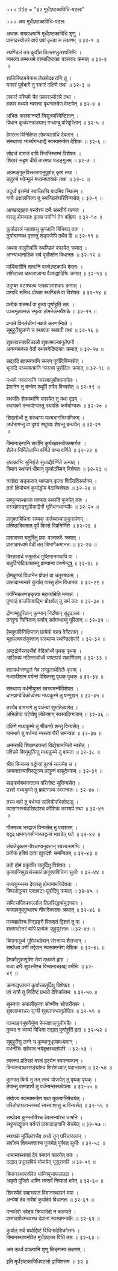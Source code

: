 +++
title = "३२ मूर्धेऽष्टकाविधि-पटलः"

+++
अथ मूर्धेऽष्टकाविधि-पटलः  
  
अथातः सम्प्रवक्ष्यामि मूर्धेऽष्टकाविधिं शृणु ।  
प्रासादस्योत्तरे वाग्रे प्रपां कृत्वा स लक्षणम् ॥ ३२-१ ॥  
  
स्थण्डिलं तत्र कुर्वीत तिलतण्डुलशालिभिः ।  
न्यस्त्वा तन्मध्यमे पश्चादिष्टकाः पञ्चकाः क्रमात् ॥ ३२-२   
॥  
  
शालिपिष्टमयेनाथ लेखयेदक्षराणि तु ।  
यकारं पूर्वभागे तु रकारं दक्षिणे तथा ॥ ३२-३ ॥  
  
लकारं पश्चिमे चैव पकारञ्चोत्तरे तथा ।  
हकारं मध्यमे न्यस्त्वा पृथग्वस्त्रेण वेष्टयेत् ॥ ३२-४ ॥  
  
अभितः कलशानष्टौ त्रिसूत्रपरिवेष्टितान् ।  
पिधान कूर्चवस्त्राड्यान् गन्धाम्बु परिपूरितान् ॥ ३२-५ ॥  
  
हेमरत्न विनिक्षिप्त लोकपालाधि देवतान् ।  
संस्थाप्या भ्यर्च्यगन्धाद्यै स्वस्वमन्त्रेण देशिकः ॥ ३२-६ ॥  
  
लोहजं दारुजं वापि स्त्रिभिस्तम्भं विशेषतः ।  
शिखरं सदृशं दीर्घं तारमष्ट षडङ्गुलम् ॥ ३२-७ ॥  
  
अग्रमङ्गुलविस्तारमानुपूर्वात् कृशं तथा ।  
चतुरश्रं भवेन्मूलं मध्यमष्टाश्रकं तथा ॥ ३२-८ ॥  
  
तदूर्ध्वं वृत्तमेवं स्याच्छिखि पादमिव स्थितम् ।  
गव्यैः प्रक्षालयित्वा तु स्थण्डिलोपरिविन्यसेत् ॥ ३२-९ ॥  
  
आच्छाद्याहत वस्त्रैश्च दर्भैः संस्तीर्य यत्नतः ।  
वास्तु होमन्ततः कृत्वा पर्यग्निं तेन वह्निना ॥ ३२-१० ॥  
  
कुर्यादस्त्रं महाशासु कुण्डानि विधिवत् ततः ।  
तुर्याश्राण्यथ वृत्तन्तु शङ्करेपि तथैव हि ॥ ३२-११ ॥  
  
अथवा वालुकैर्वापि स्थण्डिलं कारयेत् क्रमात् ।  
अग्न्याधानादिकं सर्वं पूर्वोक्तेन विधानतः ॥ ३२-१२ ॥  
  
पार्थिवादीनि तत्वानि पञ्चेऽष्टकाधि देवताः ।  
समिदाज्य चरूलाजान्य वैःसद्यादिभिः क्रमात् ॥ ३२-१३ ॥  
  
उदुम्बर वटाश्वत्थ प्लक्षपालाशकाः क्रमात् ।  
प्रागादि समिधः प्रोक्ता स्थण्डिले वा विशेषतः ॥ ३२-१४ ॥  
  
प्रत्येकं शतमर्धं वा हुत्वा पूर्णाहुतिं ततः ।  
पञ्चभूतात्मकं स्मृत्वा होममेकमथैशके ॥ ३२-१५ ॥  
  
प्रभाते विमलेधीमां नक्षत्रे करणान्विते ।  
सुमुहूर्तेसुलग्ने च स्थापक स्थपती तथा ॥ ३२-१६ ॥  
  
शुक्लवस्त्रपरिच्छन्नौ शुक्लमाल्यानुलेपनौ ।  
अनन्यमनसा वेतौ स्थापयेदिष्टकाः क्रमात् ॥ ३२-१७ ॥  
  
सद्यादि ब्रह्ममन्त्राणि स्मरन् पूर्वादिविन्यसेत् ।  
भूमादि पञ्चत्वत्वानि न्यस्त्वा पूर्वादितः क्रमात् ॥ ३२-१८ ॥  
  
मध्यमे नवरत्नानि न्यस्त्वापूर्वोक्तमार्गतः ।  
ईशानेन तु मन्त्रेण स्थूपिं तत्रैव विन्यसेत् ॥ ३२-१९ ॥  
  
स्थपतिः शेषकर्माणि कारयेत् तु यथा दृढम् ।  
स्थापको मन्त्रयोग्यस्तु स्थपतिः कर्मयोग्यकः ॥ ३२-२० ॥  
  
शिखरोर्ध्वे तु संस्थाप्य पञ्चभागत्रिभागिकम् ।  
अर्धभागन्तु वा दृश्यं स्थूप्याः शेषन्तु बन्धयेत् ॥ ३२-२१   
॥  
  
विमानाङ्गानि सर्वाणि कुर्यच्छास्त्रोक्तमार्गतः ।  
शैलेन निर्मितेधाम्नि वर्णिते वाप्य वर्णिते ॥ ३२-२२ ॥  
  
इष्टकाभिः सुनिर्वृत्ते सुधाद्यैर्वर्णिते क्रमात् ।  
विमान स्थापनं धीमान् कुर्यादस्मिन् विशेषतः ॥ ३२-२३ ॥  
  
व्यपोह्य सङ्करान् भाण्डान् कृत्वा शिल्पिविसर्जनम् ।  
ततो क्षिमोचनं कुर्याद्धोम वेदान्विशेषतः ॥ ३२-२४ ॥  
  
सम्पूज्यस्थापकं पश्चात् स्थपतिं पूजयेत् ततः ।  
वस्त्रहेमाङ्गुलीयाद्यैर्गो भूमिधनधान्यकैः ॥ ३२-२५ ॥  
  
प्रागुक्तविधिना सम्यक् कर्तव्यञ्चाङ्कुरार्पणम् ।  
प्रतिष्ठादिवसात् पूर्वे दिवसे विप्रनिर्णिते ॥ ३२-२६ ॥  
  
प्रासादस्य चतुर्दिक्षु प्रपाः पञ्चकरैः क्रमात् ।  
प्रासादमध्यमे वेदीं तत् त्रिभागैकमानतः ॥ ३२-२७ ॥  
  
विस्तारार्ध समुत्सेधं मुष्टिमानमथापि वा ।  
चतुर्दिग्वेदिकायास्तु प्राग्याम्य वरुणेन्दुषु ॥ ३२-२८ ॥  
  
होमकुण्डं विधानेन प्रोक्तं वा चतुरश्रकम् ।  
प्रासादाभ्यन्तरे कुर्यात् वास्तु होमं विधानतः ॥ ३२-२९ ॥  
  
पर्यग्निकरणङ्कृत्वा महाव्योमेति मन्त्रतः ।  
पुण्याहं वाचयित्वाद्भिः प्रोक्षयेत् तु समं ततः ॥ ३२-३० ॥  
  
द्रोणाम्बुपूरितान् कुम्भान् निर्दोषान् सुदृढान्नव ।  
तन्तुना चित्रितान् सर्वान् सर्वगन्धाम्बु पूरितान् ॥ ३२-३१ ॥  
  
हेमपुष्पविनिक्षिप्तान् प्रत्येकं वस्त्र वेष्टितान् ।  
चूतपल्ववसंयुक्तान् संस्थाप्य स्थण्डिलोपरि ॥ ३२-३२ ॥  
  
अष्टद्रोणैस्तदर्धैर्वा वेदिकोर्ध्वे पृथक् पृथक् ।  
आलिख्य नलिनञ्चोर्ध्वे चाष्टपत्रं सकर्णिकम् ॥ ३२-३३ ॥  
  
शाल्यर्धन्तण्डुले नैव तण्डुलार्धतिलैः कृतम् ।  
मध्यादीशान पर्यन्तं वेदिकासु पृथक् पृथक् ॥ ३२-३४ ॥  
  
संस्थाप्य वर्धनीयुक्तं स्वस्वमन्त्रैर्विशेषतः ।  
धामप्राग्वेदिकोर्ध्वस्थ मध्यकुम्भे तु षण्मुखम् ॥ ३२-३५ ॥  
  
तस्यैव वामभागे तु वर्धन्यां सुमतिन्न्यसेत् ।  
अभितोष्ट घटेष्वेषु लोकेशान् स्वस्वदिग्गजान् ॥ ३२-३६ ॥  
  
दक्षिणे मध्यकुम्भे तु श्रीकण्ठे शन्तु विन्यसेत् ।  
वामभागे तु वर्धन्यां न्यस्त्वागौरीं समन्त्रतः ॥ ३२-३७ ॥  
  
अनन्तादि शिखण्ड्यन्तां विद्येशानभितो न्यसेत् ।  
पश्चिमे विष्णुमूर्तिन्तु मध्यकुम्भे तु वामता ॥ ३२-३८ ॥  
  
श्रीयं विन्यस्य वर्द्धन्यां पुरुषं सत्यमेव च ।  
अव्यक्तञ्चानिरुद्धञ्च प्रद्युम्नं वासुदेवकम् ॥ ३२-३९ ॥  
  
सङ्कर्षणमनन्तञ्च परितोष्ट सुविन्यसेत् ।  
उत्तरे मध्यकुम्भे तु ब्रह्माणञ्च स्वमन्त्रतः ॥ ३२-४० ॥  
  
तस्य वामे तु वर्धन्यां सावित्रीमभितोष्टसु ।  
व्यासागस्त्यवसिष्ठांश्च कौशिकं काश्यपं तथा ॥ ३२-४१   
॥  
  
गौतमञ्च भरद्वाजं विन्यसेत् तु पराशरम् ।  
यद्वद् धामगतासीनास्तद्वत्सं भावयेत् घटे ॥ ३२-४२ ॥  
  
संयजेदुक्तमन्त्रैश्चाप्यनुक्तान् स्वस्वनामभिः ।  
प्रत्येकं हविषं दत्वा ह्युपदंशैः समन्वितम् ॥ ३२-४३ ॥  
  
ततो होमं प्रकुर्वीत चतुर्दिक्षु विशेषतः ।  
कृत्वाग्निमुखसंस्कारं प्रागुक्तविधिना सुधीः ॥ ३२-४४ ॥  
  
मध्यकुम्भस्थ देवास्तु होमानामधिदेवताः ।  
पिप्पलोदुम्बर प्लक्षवटाः पूर्वादिषु क्रमात् ॥ ३२-४५ ॥  
  
समित्सर्पिश्चरुर्ल्लाज तिलसिद्धार्थमुद्गकाः ।  
यवमाषकुलुत्थाश्च नीवारैकादशः क्रमात् ॥ ३२-४६ ॥  
  
पञ्चब्रह्मैश्च विद्याङ्गै स्त्रिशतं द्विशतं तु वा ।  
शतमष्टोत्तरं वापि प्रत्येकं जुहुयुस्ततः ॥ ३२-४७ ॥  
  
विमानादूर्ध्व भूमिस्थदेवान् संस्नाप्य शैलजान् ।  
सम्प्रोक्ष्य वर्णी तद्देवान् स्वस्वमन्त्रेण देशिकः ॥ ३२-४८ ॥  
  
हैमकौतुकसूत्रेण तेषां दक्षकरे हृदा ।  
बध्वा दर्भैः सुवस्त्रैश्च बिम्बानाच्छाद्य वर्मभिः ॥ ३२-  
४९ ॥  
  
ऋगाद्यध्ययनं कुर्याच्चतुर्दिक्षु विशेषतः ।  
एवं रात्रौ तु निर्दिष्टं प्रभाते देशिकोत्तमः ॥ ३२-५० ॥  
  
सुस्नातः सकलीकृत्वा सोष्णीषः सोत्तरीयकः ।  
शुक्लाम्बरधरः सृग्वी शुक्लगन्धानुलेपितः ॥ ३२-५१ ॥  
  
पञ्चाङ्गभूषणैर्भूष्य हेमयज्ञाङ्गुलीयकैः ।  
कुम्भा न भ्यर्च्य विधिना दद्यात् पूर्णाहुतिं हृदा ॥ ३२-५२ ॥  
  
सुमुहूर्तेसु लग्ने च कुम्भानुधृत्यमध्यमान् ।  
वर्धनीभिः सहैवात्र नयेदृक्षस्थलोपरि ॥ ३२-५३ ॥  
  
त्यक्त्वा प्रतिसरं वस्त्रं हृदयेन स्वमन्त्रकान् ।  
विन्यस्त्वाक्षरसङ्घांश्च शिरोमध्यात् पदान्तकम् ॥ ३२-५४ ॥  
  
कुम्भात् बिम्बे तु तत् तत्त्वं योजयेत् तु पृथक् पृथक् ।  
तेषान्तु वामपार्श्वे तु वर्धन्यन्तस्थदेवताः ॥ ३२-५५ ॥  
  
संयोज्य स्वस्वमन्त्रेण यथा युक्त्याभिषेचयेत् ।  
परितोष्टघटान्तस्थां स्वस्वाशासु च विन्यसेत् ॥ ३२-५६ ॥  
  
सम्प्रोक्ष्य कुम्भतोयैश्च देवानन्यांश्च धामनि ।  
स्थूप्याद्युपान पर्यन्तं प्रासादाङ्गानि सेचयेत् ॥ ३२-५७ ॥  
  
स्थापकं मूर्तिकांश्चैव अध्ये तॄन् परिचारकान् ।  
सर्वांश्च शिवभक्तांश्च पूजयेत् पूर्ववत् सुधीः ॥ ३२-५८ ॥  
  
धामान्तस्थगतं देवं स्नपनं कारयेत् ततः ।  
दद्यात् प्रभूतहविषं भोजयेत् भूसुरानपि ॥ ३२-५९ ॥  
  
विमानस्थापनोपेत धाम्निपूजाफलप्रदा ।  
अकृते पूजिते धाम्नि तत्सर्वं निष्फलं भवेत् ॥ ३२-६० ॥  
  
शिवस्यैवं समाख्यातं विमानस्थापनं मया ।  
अन्येषां देव सर्वेषां कुर्यादेवं विधानतः ॥ ३२-६१ ॥  
  
मन्त्रभेदो भवेदत्र क्रियाभेदो न कल्प्यते ।  
प्रासादग्रीवमध्यस्थ देवानां स्वस्वमन्त्रकैः ॥ ३२-६२ ॥  
  
कुर्यात् सर्वं यथोद्दिष्टं विधिनादेशिकोत्तमः ।  
विमानस्थापनोपेत मूर्धेऽष्टका विधिं ततः ॥ ३२-६३ ॥  
  
अत ऊर्ध्वं प्रवक्ष्यामि शृणु लिङ्गस्य लक्षणम् ।  
  
इति मूर्धेऽष्टकाविधिपटलो द्वात्रिंशत्तमः ॥ ३२ ॥
